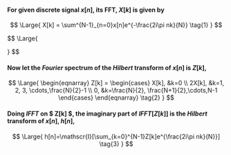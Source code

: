 #### For given discrete signal $x[n]$, its FFT, $X[k]$ is given by


$$
\Large{
	X[k] = \sum^{N-1}_{n=0}x[n]e^{-\frac{2i\pi nk}{N}} \tag{1}
}
$$

$$
\Large{

  }
$$

#### Now let the $Fourier$ spectrum of the $Hilbert$ transform of $x[n]$ is $Z[k]$,

$$
\Large{
	\begin{eqnarray}
	Z[k] =
		\begin{cases}
			X[k], &k=0 \\
			2X[k], &k=1, 2, 3, \cdots,\frac{N}{2}-1 \\
			0, &k=\frac{N}{2}, \frac{N+1}{2},\cdots,N-1
		\end{cases}
	\end{eqnarray} \tag{2}
}
$$

#### Doing $IFFT$ on $ Z[k] $, the imaginary part of $IFFT[Z[k]]$ is the $Hilbert$ transform of $x[n]$, $h[n]$,

$$
\Large{
	h[n]=\mathscr{I}[\sum_{k=0}^{N-1}Z[k]e^{\frac{2i\pi nk}{N}}] \tag{3}
}
$$


